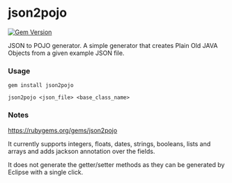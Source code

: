 json2pojo
=========

[![Gem Version](https://badge.fury.io/rb/json2pojo.svg)](http://badge.fury.io/rb/json2pojo)

JSON to POJO generator. A simple generator that creates Plain Old JAVA Objects from a given example JSON file.

### Usage

 `gem install json2pojo`

 `json2pojo <json_file> <base_class_name>`

### Notes

https://rubygems.org/gems/json2pojo

It currently supports integers, floats, dates, strings, booleans, lists and arrays and adds jackson annotation over the fields.

It does not generate the getter/setter methods as they can be generated by Eclipse with a single click.
